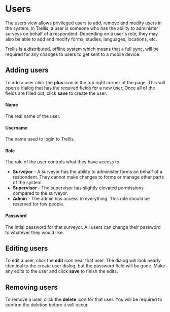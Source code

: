 # Users
The users view allows privileged users to add, remove and modify users in the system. In Trellis, a user is someone who has the ability to administer surveys on behalf of a respondent. Depending on a user's role, they may also be able to add and modify forms, studies, languages, locations, etc.

Trellis is a distributed, offline system which means that a full [sync](../Glossary#sync), will be required for any changes to users to get sent to a mobile device.

## Adding users
To add a user click the **plus** icon in the top right corner of the page. This will open a dialog that has the required fields for a new user. Once all of the fields are filled out, click **save** to create the user.

#### Name
The real name of the user.
#### Username
The name used to login to Trellis.
#### Role
The role of the user controls what they have access to.
- **Surveyor** - A surveyor has the ability to administer forms on behalf of a respondent. They cannot make changes to forms or manage other parts of the system. 
- **Supervisor** - The supervisor has slightly elevated permissions compared to the surveyor.
- **Admin** - The admin has access to everything. This role should be reserved for few people.
#### Password
The intial password for that surveyor. All users can change their password to whatever they would like.

## Editing users
To edit a user, click the **edit** icon near that user. The dialog will look nearly identical to the create user dialog, but the password field will be gone. Make any edits to the user and click **save** to finish the edits.

## Removing users
To remove a user, click the **delete** icon for that user. You will be required to confirm the deletion before it will occur.
